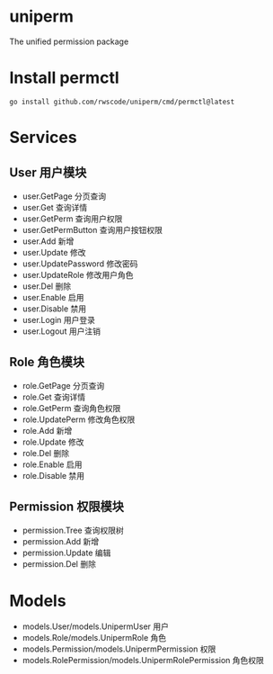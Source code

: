 # uniperm
The unified permission package

# Install permctl
```
go install github.com/rwscode/uniperm/cmd/permctl@latest
```

# Services

## User 用户模块
- user.GetPage 分页查询
- user.Get 查询详情
- user.GetPerm 查询用户权限
- user.GetPermButton 查询用户按钮权限
- user.Add 新增
- user.Update 修改
- user.UpdatePassword 修改密码
- user.UpdateRole 修改用户角色
- user.Del 删除
- user.Enable 启用
- user.Disable 禁用
- user.Login 用户登录
- user.Logout 用户注销

## Role 角色模块
- role.GetPage 分页查询
- role.Get 查询详情
- role.GetPerm 查询角色权限
- role.UpdatePerm 修改角色权限
- role.Add 新增
- role.Update 修改
- role.Del 删除
- role.Enable 启用
- role.Disable 禁用

## Permission 权限模块
- permission.Tree 查询权限树
- permission.Add 新增
- permission.Update 编辑
- permission.Del 删除
 
# Models
- models.User/models.UnipermUser 用户
- models.Role/models.UnipermRole 角色
- models.Permission/models.UnipermPermission 权限
- models.RolePermission/models.UnipermRolePermission 角色权限
